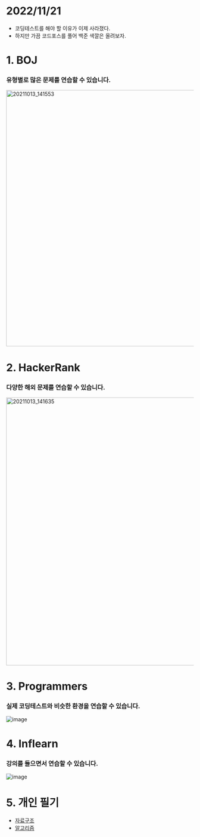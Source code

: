 # 2022/11/21
- 코딩테스트를 해야 할 이유가 이제 사라졌다.
- 하지만 가끔 코드포스를 풀어 백준 색깔은 올려보자.

# 1. BOJ
### 유형별로 많은 문제를 연습할 수 있습니다.
<img width="687" alt="20211013_141553" src="https://user-images.githubusercontent.com/55792986/137071709-a233d1d3-6ba2-4b32-954e-92f7320f372d.png">


# 2. HackerRank
### 다양한 **해외 문제**를 연습할 수 있습니다.
<img width="718" alt="20211013_141635" src="https://user-images.githubusercontent.com/55792986/137071713-6af047a2-fb7d-4b93-ac3a-fbcb8f690631.png">


# 3. Programmers
### **실제 코딩테스트와 비슷한 환경**을 연습할 수 있습니다.
![image](https://user-images.githubusercontent.com/55792986/180945539-57bc556b-297e-4a9d-9ef8-90dfa5cc41d8.png)


# 4. Inflearn
### 강의를 들으면서 연습할 수 있습니다.
![image](https://user-images.githubusercontent.com/55792986/161887028-cf4302a0-ae27-41e7-af34-75989320fd80.png)


# 5. 개인 필기
- [자료구조](https://github.com/pjw960316/Unity_Client_Programmer/blob/main/Computer%20Science/Study%20In%20College/Data%20Structure%20(Coding%20Test).pdf)
- [알고리즘](https://github.com/pjw960316/Unity_Client_Programmer/blob/main/Computer%20Science/Study%20In%20College/Algorithm%20(Coding%20Test).pdf)
